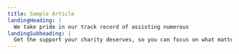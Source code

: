 ```yaml
---
title: Sample Article
landingHeading: |
  We take pride in our track record of assisting numerous 
landingSubheading: |
  Get the support your charity deserves, so you can focus on what matters.
---
```


